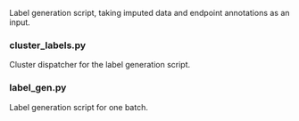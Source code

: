 Label generation script, taking imputed data and endpoint annotations
as an input.

### cluster_labels.py
Cluster dispatcher for the label generation script.

### label_gen.py
Label generation script for one batch.